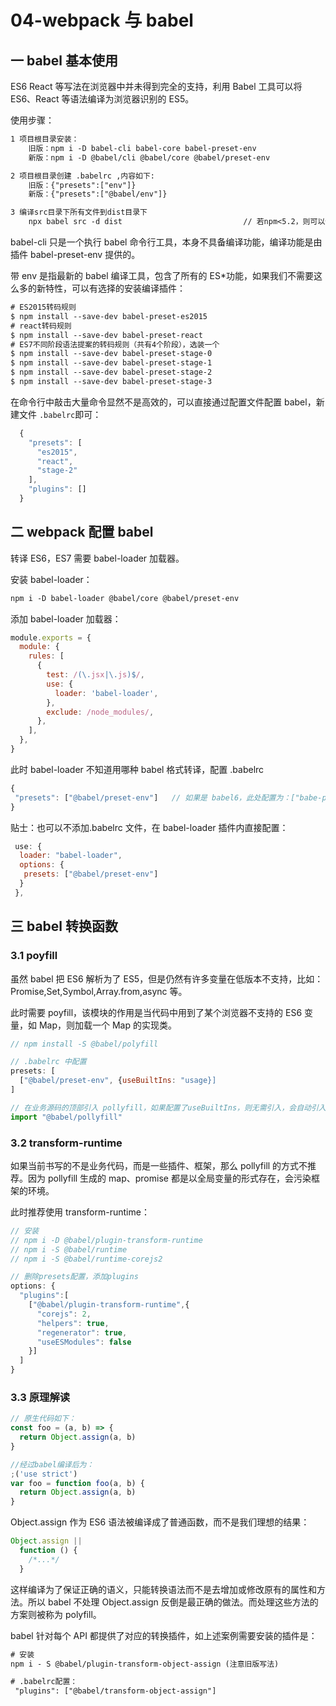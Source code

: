 # 04-webpack 与 babel

## 一 babel 基本使用

ES6 React 等写法在浏览器中并未得到完全的支持，利用 Babel 工具可以将 ES6、React 等语法编译为浏览器识别的 ES5。

使用步骤：

```txt
1 项目根目录安装：
    旧版：npm i -D babel-cli babel-core babel-preset-env
    新版：npm i -D @babel/cli @babel/core @babel/preset-env

2 项目根目录创建 .babelrc ,内容如下:
    旧版：{"presets":["env"]}
    新版：{"presets":["@babel/env"]}

3 编译src目录下所有文件到dist目录下
    npx babel src -d dist                           // 若npm<5.2，则可以使用 ./node_modules/.bin/babel
```

babel-cli 只是一个执行 babel 命令行工具，本身不具备编译功能，编译功能是由插件 babel-preset-env 提供的。

带 env 是指最新的 babel 编译工具，包含了所有的 ES\*功能，如果我们不需要这么多的新特性，可以有选择的安装编译插件：

```txt
# ES2015转码规则
$ npm install --save-dev babel-preset-es2015
# react转码规则
$ npm install --save-dev babel-preset-react
# ES7不同阶段语法提案的转码规则（共有4个阶段），选装一个
$ npm install --save-dev babel-preset-stage-0
$ npm install --save-dev babel-preset-stage-1
$ npm install --save-dev babel-preset-stage-2
$ npm install --save-dev babel-preset-stage-3
```

在命令行中敲击大量命令显然不是高效的，可以直接通过配置文件配置 babel，新建文件 `.babelrc`即可：

```js
  {
    "presets": [
      "es2015",
      "react",
      "stage-2"
    ],
    "plugins": []
  }
```

## 二 webpack 配置 babel

转译 ES6，ES7 需要 babel-loader 加载器。

安装 babel-loader：

```txt
npm i -D babel-loader @babel/core @babel/preset-env
```

添加 babel-loader 加载器：

```js
module.exports = {
  module: {
    rules: [
      {
        test: /(\.jsx|\.js)$/,
        use: {
          loader: 'babel-loader',
        },
        exclude: /node_modules/,
      },
    ],
  },
}
```

此时 babel-loader 不知道用哪种 babel 格式转译，配置 .babelrc

```js
{
 "presets": ["@babel/preset-env"]   // 如果是 babel6，此处配置为：["babe-preset-env"]，安装的npm包名也如此
}
```

贴士：也可以不添加.babelrc 文件，在 babel-loader 插件内直接配置：

```js
 use: {
  loader: "babel-loader",
  options: {
   presets: ["@babel/preset-env"]
  }
 },
```

## 三 babel 转换函数

### 3.1 poyfill

虽然 babel 把 ES6 解析为了 ES5，但是仍然有许多变量在低版本不支持，比如：Promise,Set,Symbol,Array.from,async 等。

此时需要 poyfill，该模块的作用是当代码中用到了某个浏览器不支持的 ES6 变量，如 Map，则加载一个 Map 的实现类。

```js
// npm install -S @babel/polyfill

// .babelrc 中配置
presets: [
  ["@babel/preset-env", {useBuiltIns: "usage}]
]

// 在业务源码的顶部引入 pollyfill，如果配置了useBuiltIns，则无需引入，会自动引入
import "@babel/pollyfill"
```

### 3.2 transform-runtime

如果当前书写的不是业务代码，而是一些插件、框架，那么 pollyfill 的方式不推荐。因为 pollyfill 生成的 map、promise 都是以全局变量的形式存在，会污染框架的环境。

此时推荐使用 transform-runtime：

```js
// 安装
// npm i -D @babel/plugin-transform-runtime
// npm i -S @babel/runtime
// npm i -S @babel/runtime-corejs2

// 删除presets配置，添加plugins
options: {
  "plugins":[
    ["@babel/plugin-transform-runtime",{
      "corejs": 2,
      "helpers": true,
      "regenerator": true,
      "useESModules": false
    }]
  ]
}
```

### 3.3 原理解读

```js
// 原生代码如下：
const foo = (a, b) => {
  return Object.assign(a, b)
}

//经过babel编译后为：
;('use strict')
var foo = function foo(a, b) {
  return Object.assign(a, b)
}
```

Object.assign 作为 ES6 语法被编译成了普通函数，而不是我们理想的结果：

```js
Object.assign ||
  function () {
    /*...*/
  }
```

这样编译为了保证正确的语义，只能转换语法而不是去增加或修改原有的属性和方法。所以 babel 不处理 Object.assign 反倒是最正确的做法。而处理这些方法的方案则被称为 polyfill。

babel 针对每个 API 都提供了对应的转换插件，如上述案例需要安装的插件是：

```txt
# 安装
npm i - S @babel/plugin-transform-object-assign (注意旧版写法)

# .babelrc配置：
 "plugins": ["@babel/transform-object-assign"]
```
